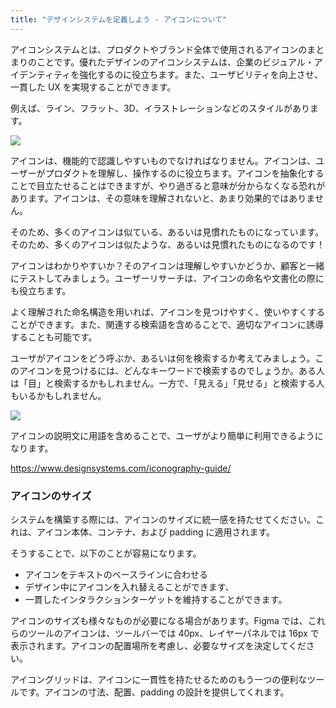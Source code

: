 ```yaml
---
title: "デザインシステムを定義しよう - アイコンについて"
---
```


アイコンシステムとは、プロダクトやブランド全体で使用されるアイコンのまとまりのことです。優れたデザインのアイコンシステムは、企業のビジュアル・アイデンティティを強化するのに役立ちます。また、ユーザビリティを向上させ、一貫した UX を実現することができます。

例えば、ライン、フラット、3D、イラストレーションなどのスタイルがあります。

![](https://storage.googleapis.com/zenn-user-upload/7d359e1fab18-20230604.png)

アイコンは、機能的で認識しやすいものでなければなりません。アイコンは、ユーザーがプロダクトを理解し、操作するのに役立ちます。アイコンを抽象化することで目立たせることはできますが、やり過ぎると意味が分からなくなる恐れがあります。アイコンは、その意味を理解されないと、あまり効果的ではありません。

そのため、多くのアイコンは似ている、あるいは見慣れたものになっています。そのため、多くのアイコンは似たような、あるいは見慣れたものになるのです！

アイコンはわかりやすいか？そのアイコンは理解しやすいかどうか、顧客と一緒にテストしてみましょう。ユーザーリサーチは、アイコンの命名や文書化の際にも役立ちます。

よく理解された命名構造を用いれば、アイコンを見つけやすく、使いやすくすることができます。また、関連する検索語を含めることで、適切なアイコンに誘導することも可能です。

ユーザがアイコンをどう呼ぶか、あるいは何を検索するか考えてみましょう。このアイコンを見つけるには、どんなキーワードで検索するのでしょうか。ある人は「目」と検索するかもしれません。一方で、「見える」「見せる」と検索する人もいるかもしれません。

![](https://storage.googleapis.com/zenn-user-upload/d6b9715a1914-20230604.png)

アイコンの説明文に用語を含めることで、ユーザがより簡単に利用できるようになります。

https://www.designsystems.com/iconography-guide/

### アイコンのサイズ
システムを構築する際には、アイコンのサイズに統一感を持たせてください。これは、アイコン本体、コンテナ、および padding に適用されます。

そうすることで、以下のことが容易になります。

- アイコンをテキストのベースラインに合わせる
- デザイン中にアイコンを入れ替えることができます、
- 一貫したインタラクションターゲットを維持することができます。

アイコンのサイズも様々なものが必要になる場合があります。Figma では、これらのツールのアイコンは、ツールバーでは 40px、レイヤーパネルでは 16px で表示されます。アイコンの配置場所を考慮し、必要なサイズを決定してください。

アイコングリッドは、アイコンに一貫性を持たせるためのもう一つの便利なツールです。アイコンの寸法、配置、padding の設計を提供してくれます。